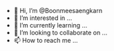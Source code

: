 - 👋 Hi, I’m @Boonmeesaengkarn
- 👀 I’m interested in ...
- 🌱 I’m currently learning ...
- 💞️ I’m looking to collaborate on ...
- 📫 How to reach me ...

<!---
Boonmeesaengkarn/Boonmeesaengkarn is a ✨ special ✨ repository because its `README.md` (this file) appears on your GitHub profile.
You can click the Preview link to take a look at your changes.
--->
